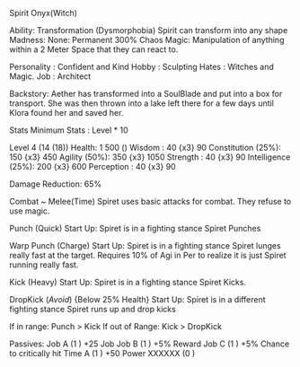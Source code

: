 Spirit Onyx(Witch)
			
Ability: 	Transformation (Dysmorphobia)
Spirit can transform into any shape
Madness: 	None: Permanent 300% Chaos
Magic:	Manipulation of anything within a 2 Meter Space that they can react to.

Personality	: Confident and Kind
Hobby		: Sculpting
Hates		: Witches and Magic.
Job 		: Architect

Backstory:
Aether has transformed into a SoulBlade and put into a box for transport. She was then thrown into a lake left there for a few days until Klora found her and saved her.



Stats
Minimum Stats : Level * 10

Level 4 (14 (18))
Health: 1 500 ()
Wisdom 	 	      : 40	{x3}	90
Constitution (25%): 150 {x3}	450
Agility 	 (50%): 350 {x3}	1050
Strength 		  : 40	{x3}	90
Intelligence (25%): 200	{x3}	600
Perception 	 	  : 40	{x3}	90

Damage Reduction: 65%



Combat ~ Melee(Time)
Spiret uses basic attacks for combat. They refuse to use magic.


Punch (Quick)
Start Up: Spiret is in a fighting stance
Spiret Punches

Warp Punch (Charge)
Start Up: Spiret is in a fighting stance
Spiret lunges really fast at the target. Requires 10% of Agi in Per to realize it is just Spiret running really fast.

Kick (Heavy)
Start Up: Spiret is in a fighting stance
Spiret Kicks.

DropKick (*Avoid*) {Below 25% Health}
Start Up: Spiret is in a different fighting stance
Spiret runs up and drop kicks

If in range: Punch > Kick
If out of Range: Kick > DropKick



Passives:
Job A	 (1 ) +25 Job
Job B    (1 ) +5% Reward
Job C    (1 ) +5% Chance to critically hit
Time A   (1 ) +50 Power
XXXXXX   (0 ) 